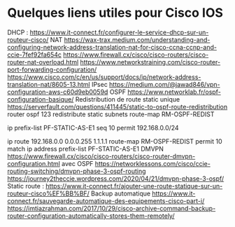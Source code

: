 # Quelques liens utiles pour Cisco IOS


DHCP : https://www.it-connect.fr/configurer-le-service-dhcp-sur-un-routeur-cisco/ 
NAT
https://wax-trax.medium.com/understanding-and-configuring-network-address-translation-nat-for-cisco-ccna-ccnp-and-ccie-7fef92fa654c 
https://www.firewall.cx/cisco/cisco-routers/cisco-router-nat-overload.html 
https://www.networkstraining.com/cisco-router-port-forwarding-configuration/ 
https://www.cisco.com/c/en/us/support/docs/ip/network-address-translation-nat/8605-13.html 
IPsec
https://medium.com/@jawad846/vpn-configuration-aws-c60d9eb0059d 
OSPF
https://www.networklab.fr/ospf-configuration-basique/ 
Redistribution de route static unique https://serverfault.com/questions/411445/static-to-ospf-route-redistribution 
router ospf 123 
redistribute static subnets route-map RM-OSPF-REDIST 

ip prefix-list PF-STATIC-AS-E1 seq 10 permit 192.168.0.0/24

ip route 192.168.0.0 0.0.0.255 1.1.1.1
route-map RM-OSPF-REDIST permit 10 
match ip address prefix-list PF-STATIC-AS-E1
DMVPN
https://www.firewall.cx/cisco/cisco-routers/cisco-router-dmvpn-configuration.html 
avec OSPF
https://networklessons.com/cisco/ccie-routing-switching/dmvpn-phase-3-ospf-routing 
https://journey2theccie.wordpress.com/2020/04/21/dmvpn-phase-3-ospf/ 
Static route : https://www.it-connect.fr/ajouter-une-route-statique-sur-un-routeur-cisco%EF%BB%BF/ 
Backup automatique
https://www.it-connect.fr/sauvegarde-automatique-des-equipements-cisco-part-i/ 
https://imtiazrahman.com/2017/10/29/cisco-archive-command-backup-router-configuration-automatically-stores-them-remotely/ 
